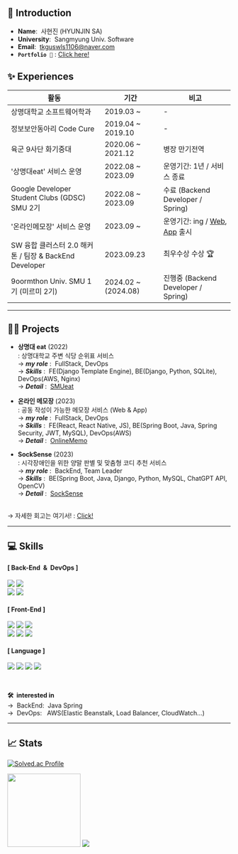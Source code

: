 ## 👋 Introduction
- **Name**:&nbsp;&nbsp;사현진 (HYUNJIN SA)
- **University**:&nbsp;&nbsp;Sangmyung Univ. Software
- **Email**:&nbsp;&nbsp;tkguswls1106@naver.com
- **`Portfolio 📄`** : [Click here!](https://sahyunjin.com/)

## ✨ Experiences
|활동|기간|비고|
|---|---|---|
|상명대학교 소프트웨어학과|2019.03 ~|-|
|정보보안동아리 Code Cure|2019.04 ~ 2019.10|-|
|육군 9사단 화기중대|2020.06 ~ 2021.12|병장 만기전역|
|'상명대eat' 서비스 운영|2022.08 ~ 2023.09|운영기간: 1년 / 서비스 종료|
|Google Developer Student Clubs (GDSC) SMU 2기|2022.08 ~ 2023.09|수료 (Backend Developer / Spring)|
|'온라인메모장' 서비스 운영|2023.09 ~|운영기간: ing / <a href="https://www.onlinememo.kr">Web</a>, <a href="https://play.google.com/store/apps/details?id=com.shj.onlinememo">App<a/> 출시|
|SW 융합 클러스터 2.0 해커톤 / 팀장 & BackEnd Developer|2023.09.23|최우수상 수상 🏆|
|9oormthon Univ. SMU 1기 (미르미 2기)|2024.02 ~ (2024.08)|진행중 (Backend Developer / Spring)|

---
## 🧑‍💻 Projects
- **상명대 eat**&nbsp;(2022) <br>
: 상명대학교 주변 식당 순위표 서비스 <br>
&#8594; ***my role***&nbsp;:&nbsp;&nbsp;FullStack, DevOps <br>
&#8594; ***Skills***&nbsp;:&nbsp;&nbsp;FE(Django Template Engine), BE(Django, Python, SQLite), DevOps(AWS, Nginx) <br>
&#8594; ***Detail***&nbsp;:&nbsp;&nbsp;[SMUeat](https://github.com/SMUeat/)
  
- **온라인 메모장**&nbsp;(2023) <br>
: 공동 작성이 가능한 메모장 서비스 (Web & App) <br>
&#8594; ***my role***&nbsp;:&nbsp;&nbsp;FullStack, DevOps <br>
&#8594; ***Skills***&nbsp;:&nbsp;&nbsp;FE(React, React Native, JS), BE(Spring Boot, Java, Spring Security, JWT, MySQL), DevOps(AWS) <br>
&#8594; ***Detail***&nbsp;:&nbsp;&nbsp;[OnlineMemo](https://github.com/OnlineMemo/)

- **SockSense**&nbsp;(2023) <br>
: 시각장애인을 위한 양말 판별 및 맞춤형 코디 추천 서비스 <br>
&#8594; ***my role***&nbsp;:&nbsp;&nbsp;BackEnd, Team Leader <br>
&#8594; ***Skills***&nbsp;:&nbsp;&nbsp;BE(Spring Boot, Java, Django, Python, MySQL, ChatGPT API, OpenCV) <br>
&#8594; ***Detail***&nbsp;:&nbsp;&nbsp;[SockSense](https://github.com/2023-Hackathon-TeamSMUD)

<br>
&#8594; 자세한 회고는 여기서! : <a href="https://sahyunjin.notion.site/ee2574f945b6446f817f081cbfb67e1e?v=f649d14ec1b24cb8be65b0999c269900&pvs=4">Click!</a>

---
## 💻 Skills

#### [ Back-End&nbsp;&nbsp;&&nbsp;&nbsp;DevOps ]
<img src="https://img.shields.io/badge/Spring Boot-6DB33F?style=flat-square&logo=Spring Boot&logoColor=white"/></a>
<img src="https://img.shields.io/badge/Django-092E20?style=flat-square&logo=Django&logoColor=white"/></a><br>
<img src="https://img.shields.io/badge/MySQL-4479A1?style=flat-square&logo=MySQL&logoColor=white"/></a>
<img src="https://img.shields.io/badge/Amazon AWS-232F3E?style=flat-square&logo=Amazon AWS&logoColor=white"/></a>

#### [ Front-End ]
<img src="https://img.shields.io/badge/React-61DBFB?style=flat-square&logo=React&logoColor=white"/></a>
<img src="https://img.shields.io/badge/Thymeleaf-005F0F?style=flat-square&logo=Thymeleaf&logoColor=white"/></a>
<img src="https://img.shields.io/badge/Django Template Engine-092E20?style=flat-square&logo=Django&logoColor=white"/></a><br>
<img src="https://img.shields.io/badge/HTML-E34F26?style=flat-square&logo=HTML5&logoColor=white"/></a>
<img src="https://img.shields.io/badge/CSS-1572B6?style=flat-square&logo=CSS3&logoColor=white"/></a>
<img src="https://img.shields.io/badge/JavaScript-F7DF1E?style=flat-square&logo=JavaScript&logoColor=white"/></a>

#### [ Language ]
<img src="https://img.shields.io/badge/C-A8B9CC?style=flat-square&logo=C&logoColor=white"/></a>
<img src="https://img.shields.io/badge/C++-00599C?style=flat-square&logo=C%2B%2B&logoColor=white"/></a>
<img src="https://img.shields.io/badge/Python-3776AB?style=flat-square&logo=Python&logoColor=white"/></a>
<img src="https://img.shields.io/badge/Java-007396?style=flat-square&logo=Java&logoColor=white"/></a>

<br>

**🛠&nbsp;&nbsp;interested in** <br>
&#8594;&nbsp;&nbsp;BackEnd:&nbsp;&nbsp;Java Spring <br>
&#8594;&nbsp;&nbsp;DevOps:&nbsp;&nbsp;&nbsp;AWS(Elastic Beanstalk, Load Balancer, CloudWatch...)

---
## 📈 Stats

[![Solved.ac Profile](http://mazassumnida.wtf/api/v2/generate_badge?boj=tkguswls1106)](https://solved.ac/tkguswls1106/)

<div align=left>
    <img src="https://github-readme-stats.vercel.app/api?username=tkguswls1106&count_private=true&show_icons=true&theme=gotham&hide_rank=true&hide=prs" style="height : 165px;" />
    <img src="https://github-readme-stats.vercel.app/api/top-langs/?username=tkguswls1106&layout=compact&theme=gotham&hide=jupyter%20notebook&card_width=318" />
</div>

